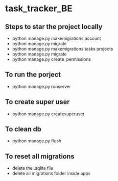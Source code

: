 # task_tracker_BE
## Steps to star the project locally 
 * python manage.py makemigrations account
 * python manage.py migrate
 * python manage.py makemigrations tasks projects
 * python manage.py migrate
 * python manage.py create_permissions

## To  run the porject
 * python manage.py runserver
## To create super user
 * python manage.py createsuperuser

## To clean db
 * python manage.py flush

## To reset all migrations
  * delete the .sqlite file
  * delete all migrations folder inside apps
